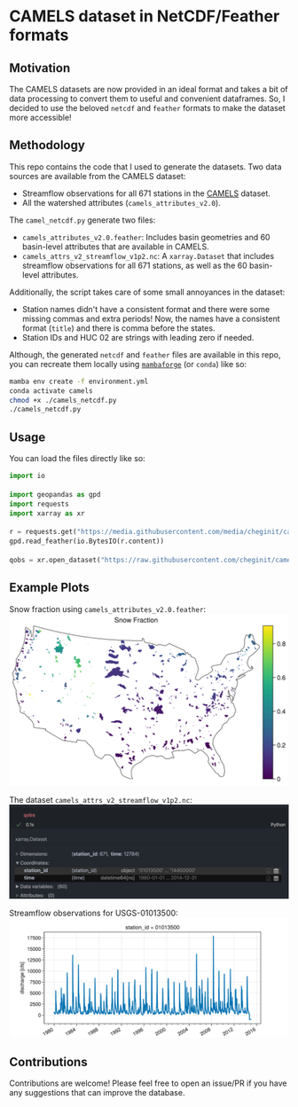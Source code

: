 # CAMELS dataset in NetCDF/Feather formats

## Motivation

The CAMELS datasets are now provided in an ideal format and takes
a bit of data processing to convert them to useful and convenient
dataframes. So, I decided to use the beloved `netcdf` and `feather`
formats to make the dataset more accessible!

## Methodology

This repo contains the code that I used to generate the datasets.
Two data sources are available from the CAMELS dataset:

- Streamflow observations for all 671 stations in the
  [CAMELS](https://ral.ucar.edu/solutions/products/camels) dataset.
- All the watershed attributes (`camels_attributes_v2.0`).

The `camel_netcdf.py` generate two files:

- `camels_attributes_v2.0.feather`: Includes basin geometries and 60
  basin-level attributes that are available in CAMELS.
- `camels_attrs_v2_streamflow_v1p2.nc`: A `xarray.Dataset`
  that includes streamflow observations for all 671 stations, as well
  as the 60 basin-level attributes.

Additionally, the script takes care of some small annoyances in the dataset:

- Station names didn't have a consistent format and there were some missing
  commas and extra periods! Now, the names have a consistent format (`title`)
  and there is comma before the states.
- Station IDs and HUC 02 are strings with leading zero if needed.

Although, the generated `netcdf` and `feather` files are available in this repo,
you can recreate them locally using
[`mambaforge`](https://github.com/conda-forge/miniforge/) (or `conda`) like so:

```bash
mamba env create -f environment.yml
conda activate camels
chmod +x ./camels_netcdf.py
./camels_netcdf.py
```

## Usage

You can load the files directly like so:

```python
import io

import geopandas as gpd
import requests
import xarray as xr

r = requests.get("https://media.githubusercontent.com/media/cheginit/camels_netcdf/main/camels_attributes_v2.0.feather")
gpd.read_feather(io.BytesIO(r.content))

qobs = xr.open_dataset("https://raw.githubusercontent.com/cheginit/camels_netcdf/main/camels_attrs_v2_streamflow_v1p2.nc")
```

## Example Plots

Snow fraction using `camels_attributes_v2.0.feather`:
![camels_snow_fraction](plots/camels_snow_fraction.png)

The dataset `camels_attrs_v2_streamflow_v1p2.nc`:
![dataset](plots/dataset.png)

Streamflow observations for USGS-01013500:
![qobs_01013500](plots/qobs_01013500.png)

## Contributions

Contributions are welcome! Please feel free to open an issue/PR if you
have any suggestions that can improve the database.